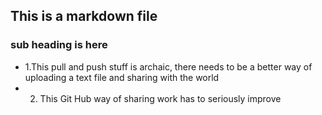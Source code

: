 ## This is a markdown file
### sub heading is here
* 1.This pull and push stuff is archaic, there needs to be a better way of uploading a text file and sharing with the world
* 2. This Git Hub way of sharing work has to seriously improve 
